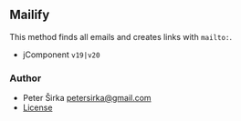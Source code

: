 ## Mailify

This method finds all emails and creates links with `mailto:`.

- jComponent `v19|v20`

### Author

- Peter Širka <petersirka@gmail.com>
- [License](https://www.totaljs.com/license/)